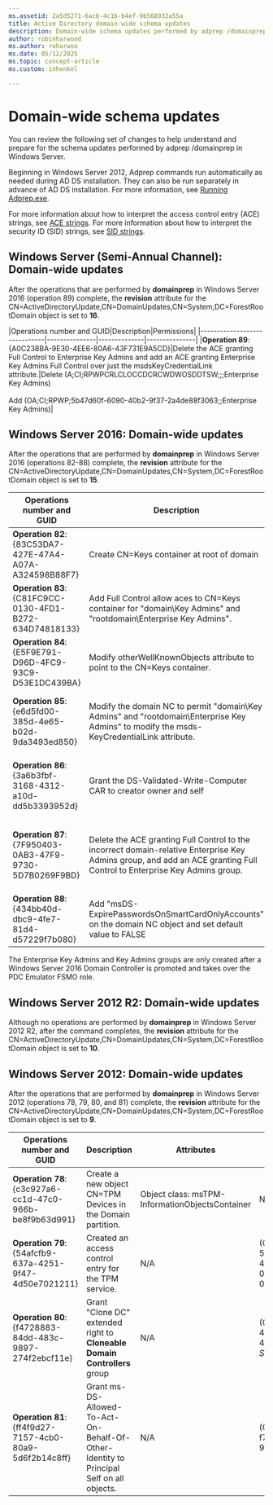 ```yaml
---
ms.assetid: 2a5d5271-6ac6-4c1b-b4ef-9b568932a55a
title: Active Directory domain-wide schema updates
description: Domain-wide schema updates performed by adprep /domainprep when promoting a Domain Controller
author: robinharwood
ms.author: roharwoo
ms.date: 05/12/2025
ms.topic: concept-article
ms.custom: inhenkel

---
```

# Domain-wide schema updates

You can review the following set of changes to help understand and prepare for the schema updates performed by adprep /domainprep in Windows Server.

Beginning in Windows Server 2012, Adprep commands run automatically as needed during AD DS installation. They can also be run separately in advance of AD DS installation. For more information, see [Running Adprep.exe](/previous-versions/windows/it-pro/windows-server-2008-R2-and-2008/dd464018(v=ws.10)).

For more information about how to interpret the access control entry (ACE) strings, see [ACE strings](/windows/win32/secauthz/ace-strings). For more information about how to interpret the security ID (SID) strings, see [SID strings](/windows/win32/secauthz/sid-strings).

## Windows Server (Semi-Annual Channel): Domain-wide updates

After the operations that are performed by **domainprep** in Windows Server 2016 (operation 89) complete, the **revision** attribute for the CN=ActiveDirectoryUpdate,CN=DomainUpdates,CN=System,DC=ForestRootDomain object is set to **16**.

|Operations number and GUID|Description|Permissions|
|------------------------------|---------------|--------------|---------------|
|**Operation 89**: {A0C238BA-9E30-4EE6-80A6-43F731E9A5CD}|Delete the ACE granting Full Control to Enterprise Key Admins and add an ACE granting Enterprise Key Admins Full Control over just the msdsKeyCredentialLink attribute.|Delete (A;CI;RPWPCRLCLOCCDCRCWDWOSDDTSW;;;Enterprise Key Admins) <br /> <br />Add (OA;CI;RPWP;5b47d60f-6090-40b2-9f37-2a4de88f3063;;Enterprise Key Admins)|

## Windows Server 2016: Domain-wide updates

After the operations that are performed by **domainprep** in Windows Server 2016 (operations 82-88) complete, the **revision** attribute for the CN=ActiveDirectoryUpdate,CN=DomainUpdates,CN=System,DC=ForestRootDomain object is set to **15**.

|Operations number and GUID|Description|Attributes|Permissions|
|------------------------------|---------------|--------------|---------------|
|**Operation 82**: {83C53DA7-427E-47A4-A07A-A324598B88F7}|Create CN=Keys container at root of domain|- objectClass: container<br />- description: Default container for key credential objects<br />- ShowInAdvancedViewOnly: TRUE|(A;CI;RPWPCRLCLOCCDCRCWDWOSDDTSW;;;EA)<br />(A;CI;RPWPCRLCLOCCDCRCWDWOSDDTSW;;;DA)<br />(A;CI;RPWPCRLCLOCCDCRCWDWOSDDTSW;;;SY)<br />(A;CI;RPWPCRLCLOCCDCRCWDWOSDDTSW;;;DD)<br />(A;CI;RPWPCRLCLOCCDCRCWDWOSDDTSW;;;ED)|
|**Operation 83**: {C81FC9CC-0130-4FD1-B272-634D74818133}|Add Full Control allow aces to CN=Keys container for "domain\Key Admins" and "rootdomain\Enterprise Key Admins".|N/A|(A;CI;RPWPCRLCLOCCDCRCWDWOSDDTSW;;;Key Admins)<br />(A;CI;RPWPCRLCLOCCDCRCWDWOSDDTSW;;;Enterprise Key Admins)|
|**Operation 84**: {E5F9E791-D96D-4FC9-93C9-D53E1DC439BA}|Modify otherWellKnownObjects attribute to point to the CN=Keys container.|- otherWellKnownObjects: B:32:683A24E2E8164BD3AF86AC3C2CF3F981:CN=Keys,%ws|N/A|
|**Operation 85**: {e6d5fd00-385d-4e65-b02d-9da3493ed850}|Modify the domain NC to permit "domain\Key Admins" and "rootdomain\Enterprise Key Admins" to modify the msds-KeyCredentialLink attribute. |N/A|(OA;CI;RPWP;5b47d60f-6090-40b2-9f37-2a4de88f3063;;Key Admins)<br />(OA;CI;RPWP;5b47d60f-6090-40b2-9f37-2a4de88f3063;;Enterprise Key Admins in root domain, but in nonroot domains resulted in a bogus domain-relative ACE with a nonresolvable -527 SID)|
|**Operation 86**: {3a6b3fbf-3168-4312-a10d-dd5b3393952d}|Grant the DS-Validated-Write-Computer CAR to creator owner and self|N/A|(OA;CIIO;SW;9b026da6-0d3c-465c-8bee-5199d7165cba;bf967a86-0de6-11d0-a285-00aa003049e2;PS)<br />(OA;CIIO;SW;9b026da6-0d3c-465c-8bee-5199d7165cba;bf967a86-0de6-11d0-a285-00aa003049e2;CO)|
|**Operation 87**: {7F950403-0AB3-47F9-9730-5D7B0269F9BD}|Delete the ACE granting Full Control to the incorrect domain-relative Enterprise Key Admins group, and add an ACE granting Full Control to Enterprise Key Admins group. |N/A|Delete (A;CI;RPWPCRLCLOCCDCRCWDWOSDDTSW;;;Enterprise Key Admins)<br /> <br />Add (A;CI;RPWPCRLCLOCCDCRCWDWOSDDTSW;;;Enterprise Key Admins)|
|**Operation 88**: {434bb40d-dbc9-4fe7-81d4-d57229f7b080}|Add "msDS-ExpirePasswordsOnSmartCardOnlyAccounts" on the domain NC object and set default value to FALSE|N/A|N/A|

The Enterprise Key Admins and Key Admins groups are only created after a Windows Server 2016 Domain Controller is promoted and takes over the PDC Emulator FSMO role.

## Windows Server 2012 R2: Domain-wide updates

Although no operations are performed by **domainprep** in Windows Server 2012 R2, after the command completes, the **revision** attribute for the CN=ActiveDirectoryUpdate,CN=DomainUpdates,CN=System,DC=ForestRootDomain object is set to **10**.

## Windows Server 2012: Domain-wide updates

After the operations that are performed by **domainprep** in Windows Server 2012 (operations 78, 79, 80, and 81) complete, the **revision** attribute for the CN=ActiveDirectoryUpdate,CN=DomainUpdates,CN=System,DC=ForestRootDomain object is set to **9**.

|Operations number and GUID|Description|Attributes|Permissions|
|------------------------------|---------------|--------------|---------------|
|**Operation 78**: {c3c927a6-cc1d-47c0-966b-be8f9b63d991}|Create a new object CN=TPM Devices in the Domain partition.|Object class: msTPM-InformationObjectsContainer|N/A|
|**Operation 79**: {54afcfb9-637a-4251-9f47-4d50e7021211}|Created an access control entry for the TPM service.|N/A|(OA;CIIO;WP;ea1b7b93-5e48-46d5-bc6c-4df4fda78a35;bf967a86-0de6-11d0-a285-00aa003049e2;PS)|
|**Operation 80**: {f4728883-84dd-483c-9897-274f2ebcf11e}|Grant "Clone DC" extended right to **Cloneable Domain Controllers** group|N/A|(OA;;CR;3e0f7e18-2c7a-4c10-ba82-4d926db99a3e;;*domain SID*-522)|
|**Operation 81**: {ff4f9d27-7157-4cb0-80a9-5d6f2b14c8ff}|Grant ms-DS-Allowed-To-Act-On-Behalf-Of-Other-Identity to Principal Self on all objects.|N/A|(OA;CIOI;RPWP;3f78c3e5-f79a-46bd-a0b8-9d18116ddc79;;PS)|
